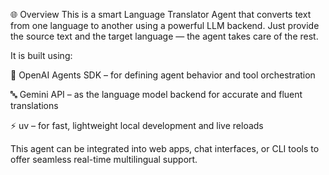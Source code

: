 🌐 Overview
This is a smart Language Translator Agent that converts text from one language to another using a powerful LLM backend. Just provide the source text and the target language — the agent takes care of the rest.

It is built using:

🧠 OpenAI Agents SDK – for defining agent behavior and tool orchestration

🔤 Gemini API – as the language model backend for accurate and fluent translations

⚡ uv – for fast, lightweight local development and live reloads

This agent can be integrated into web apps, chat interfaces, or CLI tools to offer seamless real-time multilingual support.
